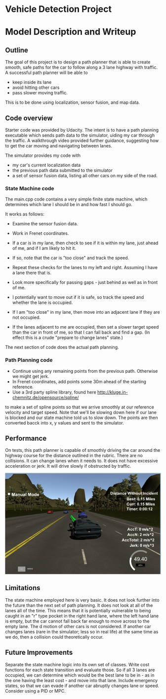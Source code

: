 # Vehicle Detection Project
# Model Description and Writeup

## Outline

The goal of this project is to design a path planner that is able to create smooth, safe paths for the car to follow along a 3 lane highway with traffic.
A successful path planner will be able to 
- keep inside its lane 
- avoid hitting other cars
- pass slower moving traffic.

This is to be done using localization, sensor fusion, and map data.

## Code overview
Starter code was provided by Udacity. The intent is to have a path planning executable which sends path data to the simulator,
uiding my car through the traffic.
A walkthrough video provided further guidance, suggesting how to get the car moving and navigating between lanes.

The simulator provides my code with
- my car's current localization data
- the previous path data submitted to the simulator
- a set of sensor fusion data, listing all other cars on my side of the road.

### State Machine code
The main.cpp code contains a very simple finite state machine, which determines which lane I should be in and how fast I should go.

It works as follows:
- Examine the sensor fusion data. 
- Work in Frenet coordinates.
- If a car is in my lane, then check to see if it is within my lane, just ahead of me, and if I am likely to hit it.
- If so, note that the car is "too close" and track the speed.

- Repeat these checks for the lanes to my left and right. Assuming I have a lane there that is. 
- Look more specifically for passing gaps - just behind as well as in front of me.
- I potentially want to move out if it is safe, so track the speed and whether the lane is occupied.

- If I am "too close" in my lane, then move into an adjacent lane if they are not occupied.
- If the lanes adjacent to me are occupied, then set a slower target speed than the car in front of me, so that I can fall back and find a gap.
(In effect this is a crude "prepare to change lanes" state.)

The next section of code does the actual path planning.

### Path Planning code
- Continue using any remaining points from the previous path. Otherwise we might get jerk.
- In Frenet coordinates, add points some 30m ahead of the starting reference.
- Use a 3rd party spline library, found here
http://kluge.in-chemnitz.de/opensource/spline/

to make a set of spline points so that we arrive smoothly at our reference velocity and target speed. 
Note that we'll be slowing down here if our lane is blocked and our state machine told us to slow down.
The points are then converted bacck into x, y values and sent to the simulator.


## Performance
On tests, this path planner is capable of smoothly driving the car around the highway course for the distance outlined in the rubric.
There are no collisions. It can change lanes when it needs to. It does not have excessive acceleration or jerk. It will drive slowly
if obstructed by traffic.

![Simulator Image](https://github.com/brightwellt/CarND-Path-Planning-Project/blob/master/PathPlanning.PNG)

## Limitations
The state machine employed here is very basic. It does not look further into the future than the next set of path planning. It does
not look at all of the lanes all of the time. 
This means that it is potentially vulnerable to being caught in an "r" type pocket in the right hand lane, where the left hand lane is empty,
but the car cannot fall back far enough to move across to the empty lane.
The d motion of other cars is not considered. If another car changes lanes (rare in the simulator; less so in real life) at the same
time as we do, then a collision could theoretically occur.


## Future Improvements
Separate the state machine logic into its own set of classes. Write cost functions for each state transition and evaluate those.
So if all 3 lanes are occupied, we can determine which would be the best lane to be in - as in the one having the least cost - 
and move into that lane. Include emergency states, so that we can evade if another car abruptly changes lane or speed.
Consider using a PID or MPC.




